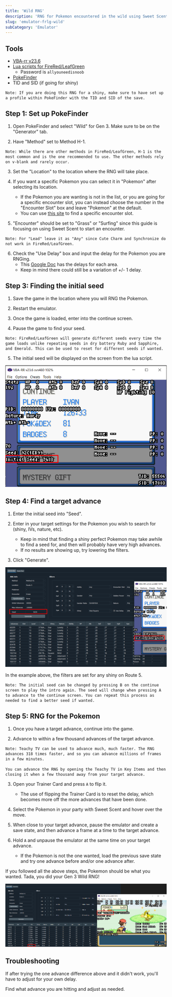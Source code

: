 ```yaml
---
title: 'Wild RNG'
description: 'RNG for Pokemon encountered in the wild using Sweet Scent in FireRed/LeafGreen'
slug: 'emulator-frlg-wild'
subCategory: 'Emulator'
---
```


## Tools

- [VBA-rr v23.6](https://code.google.com/archive/p/vba-rerecording/downloads)
- [Lua scripts for FireRed/LeafGreen](https://pokerng.forumcommunity.net/?t=56443955)
  - Password is `allyouneedisnoob`
- [PokeFinder](https://github.com/Admiral-Fish/PokeFinder/releases)
- TID and SID (if going for shiny)

```
Note: If you are doing this RNG for a shiny, make sure to have set up a profile within PokeFinder with the TID and SID of the save.
```

## Step 1: Set up PokeFinder

1. Open PokeFinder and select "Wild" for Gen 3. Make sure to be on the "Generator" tab.

2. Have "Method" set to Method H-1.

```
Note: While there are other methods in FireRed/LeafGreen, H-1 is the most common and is the one recommended to use. The other methods rely on v-blank and rarely occur.
```

3. Set the "Location" to the location where the RNG will take place.
   
4. If you want a specific Pokemon you can select it in "Pokemon" after selecting its location.
   - If the Pokemon you are wanting is not in the list, or you are going for a specific encounter slot, you can instead choose the number in the "Encounter Slot" box and leave "Pokemon" at the default.
   - You can use [this site](https://sites.google.com/site/pokemonslots/gen-iii/emerald) to find a specific encounter slot.

5. "Encounter" should be set to "Grass" or "Surfing" since this guide is focusing on using Sweet Scent to start an encounter.

```
Note: For "Lead" leave it as "Any" since Cute Charm and Synchronize do not work in FireRed/LeafGreen.
```

6. Check the "Use Delay" box and input the delay for the Pokemon you are RNGing.
   - This [Google Doc](https://docs.google.com/spreadsheets/d/1cVweVvJXCXeTZOBVKVCBbcSI46rqBXV3ahbuoSGOnzk/edit#gid=1091733147) has the delays for each area.
   - Keep in mind there could still be a variation of +/- 1 delay. 

## Step 3: Finding the initial seed

1. Save the game in the location where you will RNG the Pokemon.

2. Restart the emulator.

3. Once the game is loaded, enter into the continue screen.

4. Pause the game to find your seed.

```
Note: FireRed/LeafGreen will generate different seeds every time the game loads unlike repeating seeds in dry battery Ruby and Sapphire, and Emerald. This can be used to reset for different seeds if wanted.
```

5. The initial seed will be displayed on the screen from the lua script.

![](https://github.com/ShinySylveon04/PokemonRNGGuidesPics/blob/main/Screenshot_18.png?raw=true)

## Step 4: Find a target advance

1. Enter the initial seed into "Seed".

2. Enter in your target settings for the Pokemon you wish to search for (shiny, IVs, nature, etc).

   - Keep in mind that finding a shiny perfect Pokemon may take awhile to find a seed for, and then will probably have very high advances.
   - If no results are showing up, try lowering the filters.

3. Click "Generate".

![](https://github.com/ShinySylveon04/PokemonRNGGuidesPics/blob/main/Screenshot_20.png?raw=true)

In the example above, the filters are set for any shiny on Route 5.

```
Note: The initial seed can be changed by pressing B on the continue screen to play the intro again. The seed will change when pressing A to advance to the continue screen. You can repeat this process as needed to find a better seed if wanted.
```

## Step 5: RNG for the Pokemon

1. Once you have a target advance, continue into the game.

2. Advance to within a few thousand advances of the target advance.

```
Note: Teachy TV can be used to advance much, much faster. The RNG advances 318 times faster, and so you can advance millions of frames in a few minutes.

You can advance the RNG by opening the Teachy TV in Key Items and then closing it when a few thousand away from your target advance.
```

3. Open your Trainer Card and press `A` to flip it.

   - The use of flipping the Trainer Card is to reset the delay, which becomes more off the more advances that have been done.

4. Select the Pokemon in your party with Sweet Scent and hover over the move.

5. When close to your target advance, pause the emulator and create a save state, and then advance a frame at a time to the target advance.

6. Hold `A` and unpause the emulator at the same time on your target advance.
   - If the Pokemon is not the one wanted, load the previous save state and try one advance before and/or one advance after.

If you followed all the above steps, the Pokemon should be what you wanted. Tada, you did your Gen 3 Wild RNG!

![](https://github.com/ShinySylveon04/PokemonRNGGuidesPics/blob/main/Screenshot_21.png?raw=true)

## Troubleshooting

If after trying the one advance difference above and it didn't work, you'll have to adjust for your own delay.

Find what advance you are hitting and adjust as needed.
